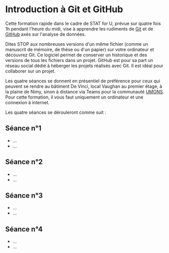 # Introduction à Git et GitHub

Cette formation rapide dans le cadre de STAT for U, prévue sur quatre fois 1h pendant l'heure du midi, vise à apprendre les rudiments de [Git](https://git-scm.com/) et de [GitHub](https://github.com/) axés sur l'analyse de données. 

Dites STOP aux nombreuses versions d'un même fichier (comme un manuscrit de mémoire, de thèse ou d'un papier) sur votre ordinateur et découvrez Git. Ce logiciel permet de conserver un historique et des versions de tous les fichiers dans un projet. GitHub est pour sa part un réseau social dédié à héberger les projets réalisés avec Git. Il est idéal pour collaborer sur un projet.

Les quatre séances se donnent en présentiel de préférence pour ceux qui peuvent se rendre au bâtiment De Vinci, local Vaughan au premier étage, à la plaine de Nimy, sinon à distance via Teams pour la communauté [UMONS](https://web.umons.ac.be/fr/). Pour cette formation, il vous faut uniquement un ordinateur et une connexion à internet.

Les quatre séances se dérouleront comme suit : 

## Séance n°1

- ...
- ...

## Séance n°2

- ...
- ...

## Séance n°3

- ...
- ...

## Séance n°4

- ...
- ...
